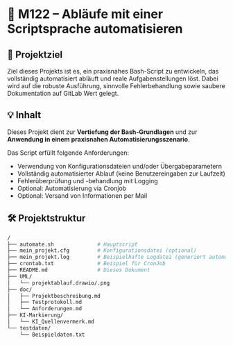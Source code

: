 # 📁 M122 – Abläufe mit einer Scriptsprache automatisieren

## 🎯 Projektziel

Ziel dieses Projekts ist es, ein praxisnahes Bash-Script zu entwickeln, das vollständig automatisiert abläuft und reale Aufgabenstellungen löst. Dabei wird auf die robuste Ausführung, sinnvolle Fehlerbehandlung sowie saubere Dokumentation auf GitLab Wert gelegt.

## 💡 Inhalt

Dieses Projekt dient zur **Vertiefung der Bash-Grundlagen** und zur **Anwendung in einem praxisnahen Automatisierungsszenario**.

Das Script erfüllt folgende Anforderungen:

- Verwendung von Konfigurationsdateien und/oder Übergabeparametern
- Vollständig automatisierter Ablauf (keine Benutzereingaben zur Laufzeit)
- Fehlerüberprüfung und -behandlung mit Logging
- Optional: Automatisierung via Cronjob
- Optional: Versand von Informationen per Mail

## 🛠️ Projektstruktur
```bash
/
├── automate.sh              # Hauptscript
├── mein_projekt.cfg         # Konfigurationsdatei (optional)
├── mein_projekt.log         # Beispielhafte Logdatei (generiert automatisch)
├── crontab.txt              # Beispiel für CronJob
├── README.md                # Dieses Dokument
├── UML/
│   └── projektablauf.drawio/.png
├── doc/
│   ├── Projektbeschreibung.md
│   ├── Testprotokoll.md
│   └── Anforderungen.md
├── KI-Markierung/
│   └── KI_Quellenvermerk.md
└── testdaten/
    └── Beispieldaten.txt
